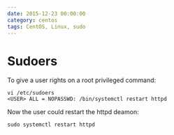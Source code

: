 ```yaml
--- 
date: 2015-12-23 00:00:00
category: centos
tags: CentOS, Linux, sudo
---
```

# Sudoers

To give a user rights on a root privileged command:
    
    vi /etc/sudoers
    <USER> ALL = NOPASSWD: /bin/systemctl restart httpd

Now the user could restart the httpd deamon:

    sudo systemctl restart httpd
